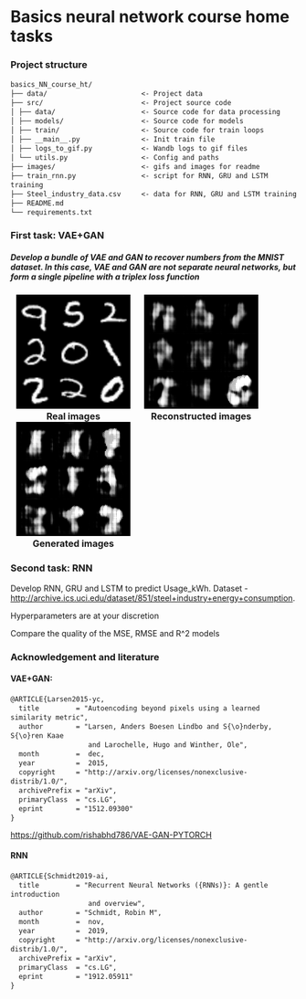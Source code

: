 # Basics neural network course home tasks

### Project structure

```
basics_NN_course_ht/
├── data/                       <- Project data
├── src/                        <- Project source code
│ ├── data/                     <- Source code for data processing
│ ├── models/                   <- Source code for models
│ ├── train/                    <- Source code for train loops
│ ├── __main__.py               <- Init train file
│ ├── logs_to_gif.py            <- Wandb logs to gif files
│ └── utils.py                  <- Config and paths
├── images/                     <- gifs and images for readme
├── train_rnn.py                <- script for RNN, GRU and LSTM training
├── Steel_industry_data.csv     <- data for RNN, GRU and LSTM training
├── README.md
└── requirements.txt
```

### First task: VAE+GAN

##### Develop a bundle of VAE and GAN to recover numbers from the MNIST dataset. In this case, VAE and GAN are not separate neural networks, but form a single pipeline with a triplex loss function

<p align="center">
    <figure style="display: inline-block; margin: 0 10px; text-align: center">
        <img src="images/real_images.gif" alt="real images" width="200"/>
        <figcaption style="font-weight: bold; font-size: 16px">Real images</figcaption>
    </figure>
    <figure style="display: inline-block; margin: 0 10px; text-align: center">
        <img src="images/recon_images.gif" alt="real images" width="200"/>
        <figcaption style="font-weight: bold; font-size: 16px">Reconstructed images</figcaption>
    </figure>
    <figure style="display: inline-block; margin: 0 10px; text-align: center">
        <img src="images/generated_images.gif" alt="real images" width="200"/>
        <figcaption style="font-weight: bold; font-size: 16px">Generated images</figcaption>
    </figure>
</p>


### Second task: RNN

Develop RNN, GRU and LSTM to predict Usage_kWh. Dataset - http://archive.ics.uci.edu/dataset/851/steel+industry+energy+consumption.

Hyperparameters are at your discretion

Compare the quality of the MSE, RMSE and R^2 models

### Acknowledgement and literature

#### VAE+GAN:
```
@ARTICLE{Larsen2015-yc,
  title         = "Autoencoding beyond pixels using a learned similarity metric",
  author        = "Larsen, Anders Boesen Lindbo and S{\o}nderby, S{\o}ren Kaae
                   and Larochelle, Hugo and Winther, Ole",
  month         =  dec,
  year          =  2015,
  copyright     = "http://arxiv.org/licenses/nonexclusive-distrib/1.0/",
  archivePrefix = "arXiv",
  primaryClass  = "cs.LG",
  eprint        = "1512.09300"
}
   ```

https://github.com/rishabhd786/VAE-GAN-PYTORCH

#### RNN

```
@ARTICLE{Schmidt2019-ai,
  title         = "Recurrent Neural Networks ({RNNs)}: A gentle introduction
                   and overview",
  author        = "Schmidt, Robin M",
  month         =  nov,
  year          =  2019,
  copyright     = "http://arxiv.org/licenses/nonexclusive-distrib/1.0/",
  archivePrefix = "arXiv",
  primaryClass  = "cs.LG",
  eprint        = "1912.05911"
}

```
